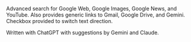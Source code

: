 Advanced search for Google Web, Google Images, Google News, and YouTube. Also provides generic links to Gmail, Google Drive, and Gemini. Checkbox provided to switch text direction.

Written with ChatGPT with suggestions by Gemini and Claude.
